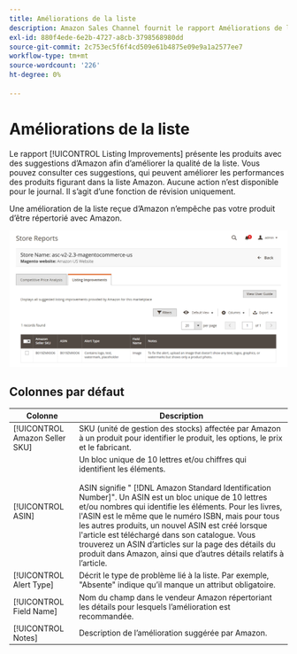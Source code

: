 ```yaml
---
title: Améliorations de la liste
description: Amazon Sales Channel fournit le rapport Améliorations de la liste pour vous donner des suggestions pour améliorer la qualité des listes Amazon.
exl-id: 880f4ede-6e2b-4727-a8cb-3798568980dd
source-git-commit: 2c753ec5f6f4cd509e61b4875e09e9a1a2577ee7
workflow-type: tm+mt
source-wordcount: '226'
ht-degree: 0%

---
```


# Améliorations de la liste

Le rapport [!UICONTROL Listing Improvements] présente les produits avec des suggestions d’Amazon afin d’améliorer la qualité de la liste. Vous pouvez consulter ces suggestions, qui peuvent améliorer les performances des produits figurant dans la liste Amazon. Aucune action n’est disponible pour le journal. Il s’agit d’une fonction de révision uniquement.

Une amélioration de la liste reçue d’Amazon n’empêche pas votre produit d’être répertorié avec Amazon.

![Améliorations de la liste](assets/amazon-listing-improvements.png)

## Colonnes par défaut

| Colonne | Description |
|--- |--- |
| [!UICONTROL Amazon Seller SKU] | SKU (unité de gestion des stocks) affectée par Amazon à un produit pour identifier le produit, les options, le prix et le fabricant. |
| [!UICONTROL ASIN] | Un bloc unique de 10 lettres et/ou chiffres qui identifient les éléments.<br><br>ASIN signifie &quot; [!DNL Amazon Standard Identification Number]&quot;. Un ASIN est un bloc unique de 10 lettres et/ou nombres qui identifie les éléments. Pour les livres, l&#39;ASIN est le même que le numéro ISBN, mais pour tous les autres produits, un nouvel ASIN est créé lorsque l&#39;article est téléchargé dans son catalogue. Vous trouverez un ASIN d’articles sur la page des détails du produit dans Amazon, ainsi que d’autres détails relatifs à l’article. |
| [!UICONTROL Alert Type] | Décrit le type de problème lié à la liste. Par exemple, &quot;Absente&quot; indique qu’il manque un attribut obligatoire. |
| [!UICONTROL Field Name] | Nom du champ dans le vendeur Amazon répertoriant les détails pour lesquels l’amélioration est recommandée. |
| [!UICONTROL Notes] | Description de l’amélioration suggérée par Amazon. |
